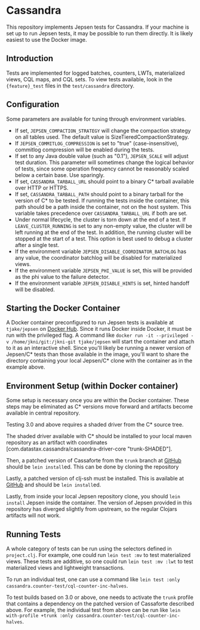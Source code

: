 # Cassandra

This repository implements Jepsen tests for Cassandra. If your machine is set up to run Jepsen tests, it may be possible to run them directly. It is likely easiest to use the Docker image.

## Introduction

Tests are implemented for logged batches, counters, LWTs, materialized views, CQL maps, and CQL sets. To view tests available, look in the `{feature}_test` files in the `test/cassandra` directory.

## Configuration

Some parameters are available for tuning through environment variables.

- If set, `JEPSEN_COMPACTION_STRATEGY` will change the compaction strategy on all tables used. The default value is SizeTieredCompactionStrategy.
- If `JEPSEN_COMMITLOG_COMPRESSION` is set to "true" (case-insensitive), commitlog compression will be enabled during the tests.
- If set to any Java double value (such as "0.1"), `JEPSEN_SCALE` will adjust test duration. This parameter will sometimes change the logical behavior of tests, since some operation frequency cannot be reasonably scaled below a certain base. Use sparingly.
- If set, `CASSANDRA_TARBALL_URL` should point to a binary C* tarball available over HTTP or HTTPS.
- If set, `CASSANDRA_TARBALL_PATH` should point to a binary tarball for the version of C* to be tested. If running the tests inside the container, this path should be a path inside the container, not on the host system. This variable takes precedence over `CASSANDRA_TARBALL_URL` if both are set.
- Under normal lifecycle, the cluster is torn down at the end of a test. If `LEAVE_CLUSTER_RUNNING` is set to any non-empty value, the cluster will be left running at the end of the test. In addition, the running cluster will be stopped at the start of a test. This option is best used to debug a cluster after a single test.
- If the environment variable `JEPSEN_DISABLE_COORDINATOR_BATCHLOG` has any value, the coordinator batchlog will be disabled for materialized views.
- If the environment variable `JEPSEN_PHI_VALUE` is set, this will be provided as the phi value to the failure detector.
- If the environment variable `JEPSEN_DISABLE_HINTS` is set, hinted handoff will be disabled.

## Starting the Docker Container

A Docker container preconfigured to run Jepsen tests is available at `tjake/jepsen` on [Docker Hub](https://hub.docker.com/r/tjake/jepsen). Since it runs Docker inside Docker, it must be run with the privileged flag. A command like `docker run -it --privileged -v /home/jkni/git:/jkni-git tjake/jepsen` will start the container and attach to it as an interactive shell. Since you'll likely be running a newer version of Jepsen/C* tests than those available in the image, you'll want to share the directory containing your local Jepsen/C* clone with the container as in the example above.

## Environment Setup (within Docker container)

Some setup is necessary once you are within the Docker container. These steps may be eliminated as C* versions move forward and artifacts become available in central repository.

Testing 3.0 and above requires a shaded driver from the C* source tree.

The shaded driver available with C* should be installed to your local maven repository as an artifact with coordinates [com.datastax.cassandra/cassandra-driver-core "trunk-SHADED"].

Then, a patched version of Cassaforte from the `trunk` branch at [GitHub](https://github.com/jkni/cassaforte/tree/trunk) should be `lein install`ed. This can be done by cloning the repository

Lastly, a patched version of clj-ssh must be installed. This is available at [GitHub](https://github.com/jkni/clj-ssh/tree/trunk) and should be `lein install`ed.

Lastly, from inside your local Jepsen repository clone, you should `lein install` Jepsen inside the container. The version of Jepsen provided in this repository has diverged slightly from upstream, so the regular Clojars artifacts will not work.

## Running Tests
A whole category of tests can be run using the selectors defined in `project.clj`. For example, one could run `lein test :mv` to test materialized views. These tests are additive, so one could run `lein test :mv :lwt` to test materialized views and lightweight transactions.

To run an individual test, one can use a command like `lein test :only cassandra.counter-test/cql-counter-inc-halves`.

To test builds based on 3.0 or above, one needs to activate the `trunk` profile that contains a dependency on the patched version of Cassaforte described above. For example, the individual test from above can be run like `lein with-profile +trunk :only cassandra.counter-test/cql-counter-inc-halves`.

